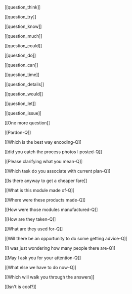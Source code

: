 
[[question_think]]

[[question_try]]

[[question_know]]

[[question_much]]

[[question_could]]

[[question_do]]

[[question_can]]

[[question_time]]

[[question_details]]

[[question_would]]


[[question_let]]


[[question_issue]]


[[One more question]]

[[Pardon-Q]]


[[Which is the best way encoding-Q]]

[[did you catch the process photos I posted-Q]]



[[Please clarifying what you mean-Q]]



[[Which task do you associate with current plan-Q]]

[[Is there anyway to get a cheaper fare]]

[[What is this module made of-Q]]

[[Where were these products made-Q]]

[[How were those modules manufactured-Q]]

[[How are they taken-Q]]

[[What are they used for-Q]]


[[Will there be an opportunity to do some getting advice-Q]]

[[I was just wondering how many people there are-Q]]

[[May I ask you for your attention-Q]]

[[What else we have to do now-Q]]

[[Which will walk you through the answers]]

[[Isn't is cool?]]